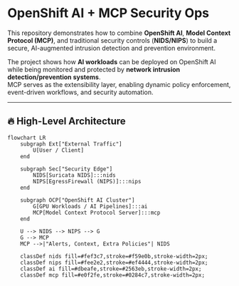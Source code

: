 # OpenShift AI + MCP Security Ops

This repository demonstrates how to combine **OpenShift AI**, **Model Context Protocol (MCP)**, and traditional security controls (**NIDS/NIPS**) to build a secure, AI-augmented intrusion detection and prevention environment.

The project shows how **AI workloads** can be deployed on OpenShift AI while being monitored and protected by **network intrusion detection/prevention systems**.  
MCP serves as the extensibility layer, enabling dynamic policy enforcement, event-driven workflows, and security automation.

---

## 🔥 High-Level Architecture

```mermaid
flowchart LR
    subgraph Ext["External Traffic"]
        U[User / Client]
    end

    subgraph Sec["Security Edge"]
        NIDS[Suricata NIDS]:::nids
        NIPS[EgressFirewall (NIPS)]:::nips
    end

    subgraph OCP["OpenShift AI Cluster"]
        G[GPU Workloads / AI Pipelines]:::ai
        MCP[Model Context Protocol Server]:::mcp
    end

    U --> NIDS --> NIPS --> G
    G --> MCP
    MCP -->|"Alerts, Context, Extra Policies"| NIDS

    classDef nids fill=#fef3c7,stroke=#f59e0b,stroke-width=2px;
    classDef nips fill=#fee2e2,stroke=#ef4444,stroke-width=2px;
    classDef ai fill=#dbeafe,stroke=#2563eb,stroke-width=2px;
    classDef mcp fill=#e0f2fe,stroke=#0284c7,stroke-width=2px;